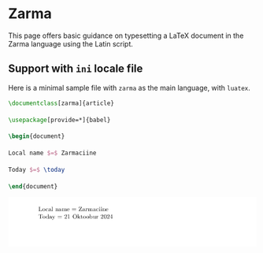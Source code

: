 # Zarma

This page offers basic guidance on typesetting a LaTeX document in the
Zarma language using the Latin script.

## Support with `ini` locale file

Here is a minimal sample file with `zarma` as the main language, with `luatex`.

```tex
\documentclass[zarma]{article}

\usepackage[provide=*]{babel}

\begin{document}

Local name $=$ Zarmaciine

Today $=$ \today

\end{document}
```

![](../media/locale-zarma.png)